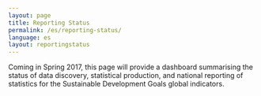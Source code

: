 ```yaml
---
layout: page
title: Reporting Status
permalink: /es/reporting-status/
language: es
layout: reportingstatus
---
```


Coming in Spring 2017, this page will provide a dashboard summarising the status of data discovery, statistical production, and national reporting of statistics for the Sustainable Development Goals global indicators.
